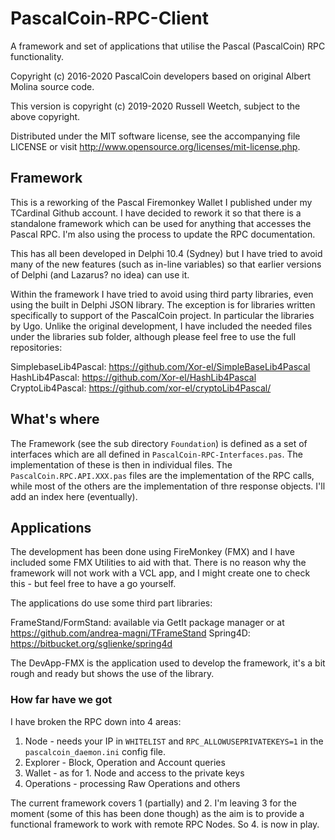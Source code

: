 # PascalCoin-RPC-Client
A framework and set of applications that utilise the Pascal (PascalCoin) RPC functionality.

Copyright (c) 2016-2020 PascalCoin developers based on original Albert Molina source code.

This version is copyright (c) 2019-2020 Russell Weetch, subject to the above copyright.
    
Distributed under the MIT software license, see the accompanying file LICENSE or visit http://www.opensource.org/licenses/mit-license.php.  

## Framework
This is a reworking of the Pascal Firemonkey Wallet I published under my TCardinal Github account. I have decided to rework it so that there is a standalone framework which can be used for anything that accesses the Pascal RPC. I'm also using the process to update the RPC documentation.

This has all been developed in Delphi 10.4 (Sydney) but I have tried to avoid many of the new features (such as in-line variables) so that earlier versions of Delphi (and Lazarus? no idea) can use it.

Within the framework I have tried to avoid using third party libraries, even using the built in Delphi JSON library. The exception is for libraries written specifically to support of the PascalCoin project. In particular the libraries by Ugo. Unlike the original development, I have included the needed files under the libraries sub folder, although please feel free to use the full repositories:

SimplebaseLib4Pascal: https://github.com/Xor-el/SimpleBaseLib4Pascal
HashLib4Pascal: https://github.com/Xor-el/HashLib4Pascal
CryptoLib4Pascal: https://github.com/xor-el/cryptoLib4Pascal/

## What's where

The Framework (see the sub directory `Foundation`) is defined as a set of interfaces which are all defined in `PascalCoin-RPC-Interfaces.pas`. The implementation of these is then in individual files. The `PascalCoin.RPC.API.XXX.pas` files are the implementation of the RPC calls, while most of the others are the implementation of thre response objects. I'll add an index here (eventually).

## Applications
The development has been done using FireMonkey (FMX) and I have included some FMX Utilities to aid with that. There is no reason why the framework will not work with a VCL app, and I might create one to check this - but feel free to have a go yourself.

The applications do use some third part libraries:

FrameStand/FormStand: available via GetIt package manager or at https://github.com/andrea-magni/TFrameStand
Spring4D: https://bitbucket.org/sglienke/spring4d     

The DevApp-FMX is the application used to develop the framework, it's a bit rough and ready but shows the use of the library.

### How far have we got

I have broken the RPC down into 4 areas:

1. Node - needs your IP in `WHITELIST` and `RPC_ALLOWUSEPRIVATEKEYS=1` in the `pascalcoin_daemon.ini` config file.
2. Explorer - Block, Operation and Account queries
3. Wallet - as for 1. Node and access to the private keys
4. Operations - processing Raw Operations and others

The current framework covers 1 (partially) and 2. I'm leaving 3 for the moment (some of this has been done though) as the aim is to provide a functional framework to work with remote RPC Nodes. So 4. is now in play.

